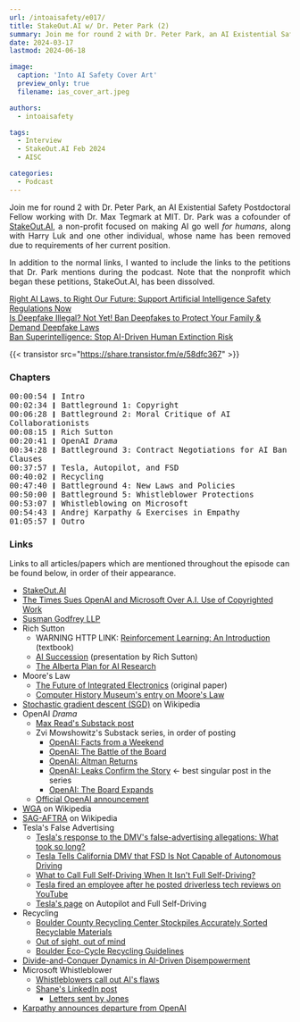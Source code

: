 ```yaml
---
url: /intoaisafety/e017/
title: StakeOut.AI w/ Dr. Peter Park (2)
summary: Join me for round 2 with Dr. Peter Park, an AI Existential Safety Postdoctoral Fellow working with Dr. Max Tegmark at MIT.
date: 2024-03-17
lastmod: 2024-06-18

image:
  caption: 'Into AI Safety Cover Art'
  preview_only: true
  filename: ias_cover_art.jpeg

authors:
  - intoaisafety

tags:
  - Interview
  - StakeOut.AI Feb 2024
  - AISC

categories: 
  - Podcast
---
```


<div style="text-align: justify">
Join me for round 2 with Dr. Peter Park, an AI Existential Safety Postdoctoral Fellow working with Dr. Max Tegmark at MIT. Dr. Park was a cofounder of <a href="https://www.stakeout.ai" target="_blank" rel="noreferrer noopener">StakeOut.AI</a>, a non-profit focused on making AI go well <i>for humans</i>, along with Harry Luk and one other individual, whose name has been removed due to requirements of her current position.

In addition to the normal links, I wanted to include the links to the petitions that Dr. Park mentions during the podcast. Note that the nonprofit which began these petitions, StakeOut.AI, has been dissolved.
</div>

<a href="https://www.change.org/p/right-ai-laws-to-right-our-future-support-artificial-intelligence-safety-regulations-now" target="_blank" rel="noreferrer noopener">Right AI Laws, to Right Our Future: Support Artificial Intelligence Safety Regulations Now</a><br>
<a href="https://www.change.org/p/is-deepfake-illegal-not-yet-ban-deepfakes-to-protect-your-family-demand-deepfake-laws" target="_blank" rel="noreferrer noopener">Is Deepfake Illegal? Not Yet! Ban Deepfakes to Protect Your Family & Demand Deepfake Laws</a><br>
<a href="https://www.change.org/p/ban-superintelligence-stop-ai-driven-human-extinction-risk" target="_blank" rel="noreferrer noopener">Ban Superintelligence: Stop AI-Driven Human Extinction Risk</a>

{{< transistor src="https://share.transistor.fm/e/58dfc367" >}}

### Chapters

<div style="text-align: left; font-family:monospace;">
00:00:54 ❙ Intro<br>
00:02:34 ❙ Battleground 1: Copyright<br>
00:06:28 ❙ Battleground 2: Moral Critique of AI Collaborationists<br>
00:08:15 ❙ Rich Sutton<br>
00:20:41 ❙ OpenAI <i>Drama</i><br>
00:34:28 ❙ Battleground 3: Contract Negotiations for AI Ban Clauses<br>
00:37:57 ❙ Tesla, Autopilot, and FSD<br>
00:40:02 ❙ Recycling<br>
00:47:40 ❙ Battleground 4: New Laws and Policies<br>
00:50:00 ❙ Battleground 5: Whistleblower Protections<br>
00:53:07 ❙ Whistleblowing on Microsoft<br>
00:54:43 ❙ Andrej Karpathy & Exercises in Empathy<br>
01:05:57 ❙ Outro
</div>

### Links

Links to all articles/papers which are mentioned throughout the episode can be found below, in order of their appearance.
- <a href="https://www.stakeout.ai" target="_blank" rel="noreferrer noopener">StakeOut.AI</a>
- <a href="https://www.nytimes.com/2023/12/27/business/media/new-york-times-open-ai-microsoft-lawsuit.html" target="_blank" rel="noreferrer noopener">The Times Sues OpenAI and Microsoft Over A.I. Use of Copyrighted Work</a>
- <a href="https://www.susmangodfrey.com" target="_blank" rel="noreferrer noopener">Susman Godfrey LLP</a>
- Rich Sutton
  - WARNING HTTP LINK: <a href="http://incompleteideas.net/book/RLbook2020trimmed.pdf" target="_blank" rel="noreferrer noopener">Reinforcement Learning: An Introduction</a> (textbook) 
  - <a href="https://www.youtube.com/watch?v=NgHFMolXs3U" target="_blank" rel="noreferrer noopener">AI Succession</a> (presentation by Rich Sutton)
  - <a href="https://arxiv.org/abs/2208.11173" target="_blank" rel="noreferrer noopener">The Alberta Plan for AI Research</a> 
- Moore's Law
  - <a href="https://www.computerhistory.org/collections/catalog/102770836" target="_blank" rel="noreferrer noopener">The Future of Integrated Electronics</a> (original paper)
  - <a href="https://www.computerhistory.org/siliconengine/moores-law-predicts-the-future-of-integrated-circuits/" target="_blank" rel="noreferrer noopener">Computer History Museum's entry on Moore's Law</a>
- <a href="https://en.wikipedia.org/wiki/Stochastic_gradient_descent" target="_blank" rel="noreferrer noopener">Stochastic gradient descent (SGD)</a> on Wikipedia
- OpenAI _Drama_
  - <a href="https://maxread.substack.com/p/the-interested-normies-guide-to-openai" target="_blank" rel="noreferrer noopener">Max Read's Substack post</a>
  - Zvi Mowshowitz's Substack series, in order of posting
    - <a href="https://thezvi.substack.com/p/openai-facts-from-a-weekend?utm_source=%2Fsearch%2FOpenAI&utm_medium=reader2" target="_blank" rel="noreferrer noopener">OpenAI: Facts from a Weekend</a>
    - <a href="https://thezvi.substack.com/p/openai-the-battle-of-the-board?utm_source=%2Fsearch%2FOpenAI&utm_medium=reader2" target="_blank" rel="noreferrer noopener">OpenAI: The Battle of the Board</a>
    - <a href="https://thezvi.substack.com/p/openai-altman-returns?utm_source=%2Fsearch%2FOpenAI&utm_medium=reader2" target="_blank" rel="noreferrer noopener">OpenAI: Altman Returns</a>
    - <a href="https://thezvi.substack.com/p/openai-leaks-confirm-the-story?utm_source=%2Fsearch%2FOpenAI&utm_medium=reader2" target="_blank" rel="noreferrer noopener">OpenAI: Leaks Confirm the Story</a> ← best singular post in the series
    - <a href="https://thezvi.substack.com/p/openai-the-board-expands?utm_source=%2Fsearch%2FOpenAI&utm_medium=reader2" target="_blank" rel="noreferrer noopener">OpenAI: The Board Expands</a>
  - <a href="https://openai.com/blog/openai-announces-new-members-to-board-of-directors" target="_blank" rel="noreferrer noopener">Official OpenAI announcement</a>
- <a href="https://en.wikipedia.org/wiki/Writers_Guild_of_America" target="_blank" rel="noreferrer noopener">WGA</a> on Wikipedia
- <a href="https://en.wikipedia.org/wiki/SAG-AFTRA" target="_blank" rel="noreferrer noopener">SAG-AFTRA</a> on Wikipedia
- Tesla's False Advertising
  - <a href="https://www.latimes.com/business/story/2023-12-11/tesla-dmv-false-advertising-charges" target="_blank" rel="noreferrer noopener">Tesla's response to the DMV's false-advertising allegations: What took so long?</a>
  - <a href="https://www.caranddriver.com/news/a35785277/tesla-fsd-california-self-driving/" target="_blank" rel="noreferrer noopener">Tesla Tells California DMV that FSD Is Not Capable of Autonomous Driving</a>
  - <a href="https://www.caranddriver.com/features/columns/a35769759/carty-self-driving-cars/" target="_blank" rel="noreferrer noopener">What to Call Full Self-Driving When It Isn't Full Self-Driving?</a>
  - <a href="https://www.cnbc.com/2022/03/15/tesla-fired-employee-who-posted-fsd-beta-videos-as-ai-addict-on-youtube.html" target="_blank" rel="noreferrer noopener">Tesla fired an employee after he posted driverless tech reviews on YouTube</a>
  - <a href="https://www.tesla.com/support/autopilot" target="_blank" rel="noreferrer noopener">Tesla's page</a> on Autopilot and Full Self-Driving
- Recycling
  - <a href="https://www.longmontleader.com/regional-news/boulder-county-recycling-center-stockpiles-accurately-sorted-recyclable-materials-2385879" target="_blank" rel="noreferrer noopener">Boulder County Recycling Center Stockpiles Accurately Sorted Recyclable Materials</a>
  - <a href="https://boulderweekly.com/news/out-of-sight-out-of-mind/" target="_blank" rel="noreferrer noopener">Out of sight, out of mind</a>
  - <a href="https://ecocycle.org/content/uploads/2022/06/2024-Recycling-Guidelines-for-Boulder-County.pdf" target="_blank" rel="noreferrer noopener">Boulder Eco-Cycle Recycling Guidelines</a>
- <a href="https://arxiv.org/abs/2310.06009" target="_blank" rel="noreferrer noopener">Divide-and-Conquer Dynamics in AI-Driven Disempowerment</a>
- Microsoft Whistleblower
  - <a href="https://www.axios.com/2024/03/08/ai-whistleblowers-microsoft-copilot-designer-google-gemini" target="_blank" rel="noreferrer noopener">Whistleblowers call out AI's flaws</a>
  - <a href="https://www.linkedin.com/feed/update/urn:li:activity:7171135079702753280/" target="_blank" rel="noreferrer noopener">Shane's LinkedIn post</a>
    - <a href="https://media.licdn.com/dms/document/media/D561FAQFfYnpLbIn2Xg/feedshare-document-pdf-analyzed/0/1709731400675?e=1711584000&v=beta&t=W3CLljNWJ8YCQSEuMCR9bt7UoIxsGo24Epj9GddfN8U" target="_blank" rel="noreferrer noopener">Letters sent by Jones</a>
- <a href="https://twitter.com/karpathy/status/1757600075281547344" target="_blank" rel="noreferrer noopener">Karpathy announces departure from OpenAI</a>

<!-- end of the list -->
